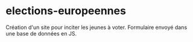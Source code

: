 # elections-europeennes
Création d'un site pour inciter les jeunes à voter. Formulaire envoyé dans une base de données en JS.
